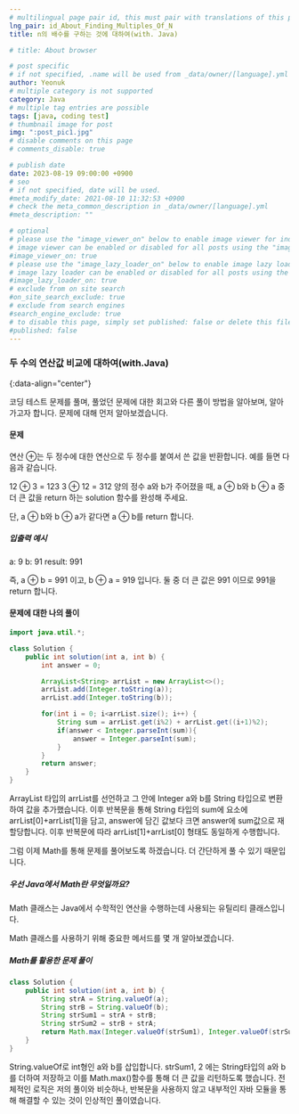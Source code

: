 ```yaml
---
# multilingual page pair id, this must pair with translations of this page. (This name must be unique)
lng_pair: id_About_Finding_Multiples_Of_N
title: n의 배수를 구하는 것에 대하여(with. Java)

# title: About browser

# post specific
# if not specified, .name will be used from _data/owner/[language].yml
author: Yeonuk
# multiple category is not supported
category: Java
# multiple tag entries are possible
tags: [java, coding test]
# thumbnail image for post
img: ":post_pic1.jpg"
# disable comments on this page
# comments_disable: true

# publish date
date: 2023-08-19 09:00:00 +0900
# seo
# if not specified, date will be used.
#meta_modify_date: 2021-08-10 11:32:53 +0900
# check the meta_common_description in _data/owner/[language].yml
#meta_description: ""

# optional
# please use the "image_viewer_on" below to enable image viewer for individual pages or posts (_posts/ or [language]/_posts folders).
# image viewer can be enabled or disabled for all posts using the "image_viewer_posts: true" setting in _data/conf/main.yml.
#image_viewer_on: true
# please use the "image_lazy_loader_on" below to enable image lazy loader for individual pages or posts (_posts/ or [language]/_posts folders).
# image lazy loader can be enabled or disabled for all posts using the "image_lazy_loader_posts: true" setting in _data/conf/main.yml.
#image_lazy_loader_on: true
# exclude from on site search
#on_site_search_exclude: true
# exclude from search engines
#search_engine_exclude: true
# to disable this page, simply set published: false or delete this file
#published: false
---
```


<!-- outline-start -->

### 두 수의 연산값 비교에 대하여(with.Java)

{:data-align="center"}

<!-- outline-end -->

코딩 테스트 문제를 풀며, 풀었던 문제에 대한 회고와 다른 풀이 방법을 알아보며, 알아가고자 합니다.
문제에 대해 먼저 알아보겠습니다.

#### 문제

연산 ⊕는 두 정수에 대한 연산으로 두 정수를 붙여서 쓴 값을 반환합니다. 예를 들면 다음과 같습니다.

12 ⊕ 3 = 123
3 ⊕ 12 = 312
양의 정수 a와 b가 주어졌을 때, a ⊕ b와 b ⊕ a 중 더 큰 값을 return 하는 solution 함수를 완성해 주세요.

단, a ⊕ b와 b ⊕ a가 같다면 a ⊕ b를 return 합니다.

##### 입출력 예시

a: 9
b: 91
result: 991

즉, a ⊕ b = 991 이고, b ⊕ a = 919 입니다. 둘 중 더 큰 값은 991 이므로 991을 return 합니다.

#### 문제에 대한 나의 풀이

```java
import java.util.*;

class Solution {
    public int solution(int a, int b) {
        int answer = 0;

        ArrayList<String> arrList = new ArrayList<>();
        arrList.add(Integer.toString(a));
        arrList.add(Integer.toString(b));

        for(int i = 0; i<arrList.size(); i++) {
            String sum = arrList.get(i%2) + arrList.get((i+1)%2);
            if(answer < Integer.parseInt(sum)){
                answer = Integer.parseInt(sum);
            }
        }
        return answer;
    }
}
```

ArrayList 타입의 arrList를 선언하고 그 안에 Integer a와 b를 String 타입으로 변환하여 값을 추가했습니다. 이후 반복문을 통해 String 타입의 sum에 요소에
arrList[0]+arrList[1]을 담고, answer에 담긴 값보다 크면 answer에 sum값으로 재할당합니다. 이후 반복문에 따라 arrList[1]+arrList[0] 형태도 동일하게 수행합니다.

그럼 이제 Math를 통해 문제를 풀어보도록 하겠습니다. 더 간단하게 풀 수 있기 때문입니다.

##### 우선 Java에서 Math란 무엇일까요?

Math 클래스는 Java에서 수학적인 연산을 수행하는데 사용되는 유틸리티 클래스입니다.

Math 클래스를 사용하기 위해 중요한 메서드를 몇 개 알아보겠습니다.

##### Math를 활용한 문제 풀이

```java
class Solution {
    public int solution(int a, int b) {
        String strA = String.valueOf(a);
        String strB = String.valueOf(b);
        String strSum1 = strA + strB;
        String strSum2 = strB + strA;
        return Math.max(Integer.valueOf(strSum1), Integer.valueOf(strSum2));
    }
}
```

String.valueOf로 int형인 a와 b를 삽입합니다. strSum1, 2 에는 String타입의 a와 b를 더하여 저장하고 이를 Math.max()함수를 통해 더 큰 값을 리턴하도록 했습니다. 전체적인 로직은 저의 풀이와 비슷하나, 반복문을 사용하지 않고 내부적인 자바 모듈을 통해 해결할 수 있는 것이 인상적인 풀이였습니다.

